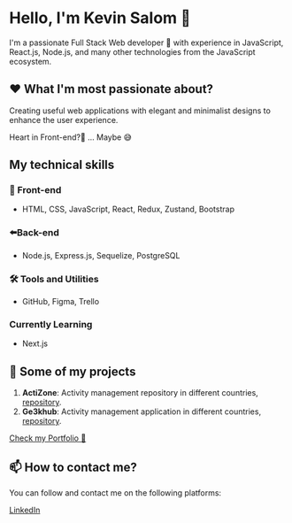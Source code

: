 
# Hello, I'm Kevin Salom 👋

I'm a passionate Full Stack Web developer 🚀 with experience in JavaScript, React.js, Node.js, and many other technologies from the JavaScript ecosystem.

## ❤️ What I'm most passionate about?
Creating useful web applications with elegant and minimalist designs to enhance the user experience.

Heart in Front-end?🤔 ...
Maybe 😅

## My technical skills

### 👀 Front-end

- HTML, CSS, JavaScript, React, Redux, Zustand, Bootstrap

### ⬅️Back-end
- Node.js, Express.js, Sequelize, PostgreSQL

### 🛠️ Tools and Utilities

- GitHub, Figma, Trello

### Currently Learning

- Next.js

## 🚀 Some of my projects


1. **ActiZone**: Activity management repository in different countries, [repository](https://github.com/KevSalom/countries_deploy).
3. **Ge3khub**: Activity management application in different countries, [repository](https://github.com/Guardianes-de-la-Tukineta).



[Check my Portfolio 👀 ](https://portfolio-oijz8s106-kevsalom.vercel.app/)

## 📫 How to contact me?

You can follow and contact me on the following platforms:

[LinkedIn](https://www.linkedin.com/in/kevin-salom-465aa2154/)
